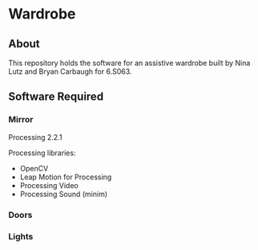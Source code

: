 # Wardrobe
## About
This repository holds the software for an assistive wardrobe built by Nina Lutz and Bryan Carbaugh for 6.S063.

## Software Required
### Mirror
Processing 2.2.1

Processing libraries:
  * OpenCV
  * Leap Motion for Processing
  * Processing Video
  * Processing Sound (minim) 

### Doors

### Lights
